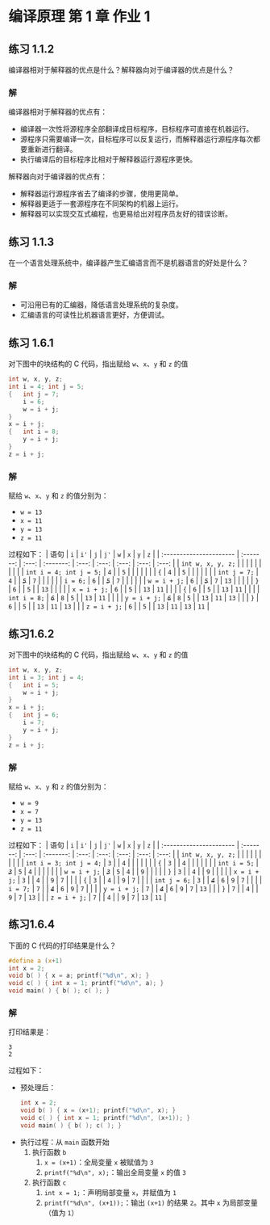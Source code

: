 # 编译原理 第 1 章 作业 1

## 练习 1.1.2
编译器相对于解释器的优点是什么？解释器向对于编译器的优点是什么？

### 解
编译器相对于解释器的优点有：
* 编译器一次性将源程序全部翻译成目标程序，目标程序可直接在机器运行。
* 源程序只需要编译一次，目标程序可以反复运行，而解释器运行源程序每次都要重新进行翻译。
* 执行编译后的目标程序比相对于解释器运行源程序更快。

解释器向对于编译器的优点有：
* 解释器运行源程序省去了编译的步骤，使用更简单。
* 解释器更适于一套源程序在不同架构的机器上运行。
* 解释器可以实现交互式编程，也更易给出对程序员友好的错误诊断。


## 练习 1.1.3
在一个语言处理系统中，编译器产生汇编语言而不是机器语言的好处是什么？

### 解
* 可沿用已有的汇编器，降低语言处理系统的复杂度。
* 汇编语言的可读性比机器语言更好，方便调试。


## 练习 1.6.1
对下图中的块结构的 C 代码，指出赋给 `w`、`x`、`y` 和 `z` 的值
```c
int w, x, y, z;
int i = 4; int j = 5;
{   int j = 7;
    i = 6;
    w = i + j;
}
x = i + j;
{   int i = 8;
    y = i + j;
}
z = i + j;
```

### 解
赋给 `w`、`x`、`y` 和 `z` 的值分别为：
* `w = 13`
* `x = 11`
* `y = 13`
* `z = 11`

过程如下：
| 语句                    |    `i`    | `i'`  |    `j`    | `j'`  |  `w`  |  `x`  |  `y`  |  `z`  |
| :---------------------- | :-------: | :---: | :-------: | :---: | :---: | :---: | :---: | :---: |
| `int w, x, y, z;`       |           |       |           |       |       |       |       |       |
| `int i = 4; int j = 5;` |    `4`    |       |    `5`    |       |       |       |       |       |
| `{`                     |    `4`    |       |    `5`    |       |       |       |       |       |
| `int j = 7;`            |    `4`    |       | ~~*`5`*~~ |  `7`  |       |       |       |       |
| `i = 6;`                |    `6`    |       | ~~*`5`*~~ |  `7`  |       |       |       |       |
| `w = i + j;`            |    `6`    |       | ~~*`5`*~~ |  `7`  | `13`  |       |       |       |
| `}`                     |    `6`    |       |    `5`    |       | `13`  |       |       |       |
| `x = i + j;`            |    `6`    |       |    `5`    |       | `13`  | `11`  |       |       |
| `{`                     |    `6`    |       |    `5`    |       | `13`  | `11`  |       |       |
| `int i = 8;`            | ~~*`6`*~~ |  `8`  |    `5`    |       | `13`  | `11`  |       |       |
| `y = i + j;`            | ~~*`6`*~~ |  `8`  |    `5`    |       | `13`  | `11`  | `13`  |       |
| `}`                     |    `6`    |       |    `5`    |       | `13`  | `11`  | `13`  |       |
| `z = i + j;`            |    `6`    |       |    `5`    |       | `13`  | `11`  | `13`  | `11`  |


## 练习1.6.2
对下图中的块结构的 C 代码，指出赋给 `w`、`x`、`y` 和 `z` 的值
```c
int w, x, y, z;
int i = 3; int j = 4;
{   int i = 5;
    w = i + j;
}
x = i + j;
{   int j = 6;
    i = 7;
    y = i + j;
}
z = i + j;
```

### 解
赋给 `w`、`x`、`y` 和 `z` 的值分别为：
* `w = 9`
* `x = 7`
* `y = 13`
* `z = 11`

过程如下：
| 语句                    |    `i`    | `i'`  |    `j`    | `j'`  |  `w`  |  `x`  |  `y`  |  `z`  |
| :---------------------- | :-------: | :---: | :-------: | :---: | :---: | :---: | :---: | :---: |
| `int w, x, y, z;`       |           |       |           |       |       |       |       |       |
| `int i = 3; int j = 4;` |    `3`    |       |    `4`    |       |       |       |       |       |
| `{`                     |    `3`    |       |    `4`    |       |       |       |       |       |
| `int i = 5;`            | ~~*`3`*~~ |  `5`  |    `4`    |       |       |       |       |       |
| `w = i + j;`            | ~~*`3`*~~ |  `5`  |    `4`    |       |  `9`  |       |       |       |
| `}`                     |    `3`    |       |    `4`    |       |  `9`  |       |       |       |
| `x = i + j;`            |    `3`    |       |    `4`    |       |  `9`  |  `7`  |       |       |
| `{`                     |    `3`    |       |    `4`    |       |  `9`  |  `7`  |       |       |
| `int j = 6;`            |    `3`    |       | ~~*`4`*~~ |  `6`  |  `9`  |  `7`  |       |       |
| `i = 7;`                |    `7`    |       | ~~*`4`*~~ |  `6`  |  `9`  |  `7`  |       |       |
| `y = i + j;`            |    `7`    |       | ~~*`4`*~~ |  `6`  |  `9`  |  `7`  | `13`  |       |
| `}`                     |    `7`    |       |    `4`    |       |  `9`  |  `7`  | `13`  |       |
| `z = i + j;`            |    `7`    |       |    `4`    |       |  `9`  |  `7`  | `13`  | `11`  |

## 练习1.6.4
下面的 C 代码的打印结果是什么？
```c
#define a (x+1)
int x = 2;
void b( ) { x = a; printf("%d\n", x); }
void c( ) { int x = 1; printf("%d\n", a); }
void main( ) { b( ); c( ); }
```

### 解
打印结果是：
```
3
2

```

过程如下：
* 预处理后：
  ```c
  int x = 2;
  void b( ) { x = (x+1); printf("%d\n", x); }
  void c( ) { int x = 1; printf("%d\n", (x+1)); }
  void main( ) { b( ); c( ); }
  ```
* 执行过程：从 `main` 函数开始
  1. 执行函数 `b`
     1. `x = (x+1)`：全局变量 `x` 被赋值为 `3`
     2. `printf("%d\n", x);`：输出全局变量 `x` 的值 `3`
  2. 执行函数 `c`
     1. `int x = 1;`：声明局部变量 `x`，并赋值为 `1`
     2. `printf("%d\n", (x+1));`：输出 `(x+1)` 的结果 `2`。其中 `x` 为局部变量（值为 `1`）

